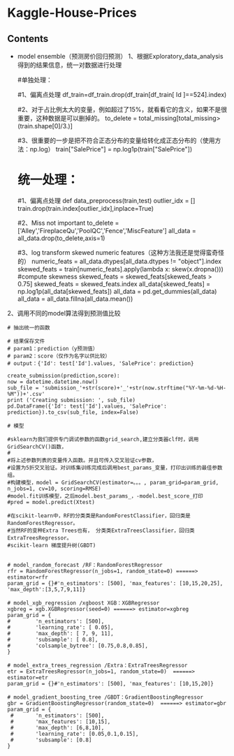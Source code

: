 # Kaggle-House-Prices

## Contents

- model ensemble（预测房价回归预测）
1、根据Exploratory_data_analysis得到的结果信息，统一对数据进行处理

	#单独处理：

	#1、偏离点处理
	df_train=df_train.drop(df_train[df_train[ Id ]==524].index)

	#2、对于占比例太大的变量，例如超过了15%，就看看它的含义，如果不是很重要，这种数据是可以删掉的。
	to_delete = total_missing[total_missing>(train.shape[0]/3.)]

	#3、很重要的一步是把不符合正态分布的变量给转化成正态分布的（使用方法：np.log）
	train["SalePrice"] = np.log1p(train["SalePrice"])

	# 统一处理：

	#1、偏离点处理
	def data_preprocess(train,test)
		outlier_idx = []
		train.drop(train.index[outlier_idx],inplace=True)

	#2、Miss not important
	to_delete = ['Alley','FireplaceQu','PoolQC','Fence','MiscFeature']
    all_data = all_data.drop(to_delete,axis=1)

	#3、log transform skewed numeric features（这种方法我还是觉得蛮奇怪的）
	numeric_feats = all_data.dtypes[all_data.dtypes != "object"].index
    skewed_feats = train[numeric_feats].apply(lambda x: skew(x.dropna())) #compute skewness
    skewed_feats = skewed_feats[skewed_feats > 0.75]
    skewed_feats = skewed_feats.index
    all_data[skewed_feats] = np.log1p(all_data[skewed_feats])
    all_data = pd.get_dummies(all_data)
    all_data = all_data.fillna(all_data.mean())

2、调用不同的model算法得到预测值比较

	# 抽出统一的函数

	# 结果保存文件
	# param1：prediction（y预测值）
	# param2：score（仅作为名字以供比较）
	# output：{'Id': test['Id'].values, 'SalePrice': prediction}

	create_submission(prediction,score):
	now = datetime.datetime.now()
    sub_file = 'submission_'+str(score)+'_'+str(now.strftime("%Y-%m-%d-%H-%M"))+'.csv'
    print ('Creating submission: ', sub_file)
    pd.DataFrame({'Id': test['Id'].values, 'SalePrice': prediction}).to_csv(sub_file, index=False)

	# 模型

	#sklearn为我们提供专门调试参数的函数grid_search,建立分类器clf时，调用GridSearchCV()函数，
	#
	#将上述参数列表的变量传入函数。并且可传入交叉验证cv参数，
	#设置为5折交叉验证。对训练集训练完成后调用best_params_变量，打印出训练的最佳参数组。
	#构建模型，model = GridSearchCV(estimator=。。。, param_grid=param_grid, n_jobs=1, cv=10, scoring=RMSE)
	#model.fit训练模型，之后model.best_params_，-model.best_score_打印
	#pred = model.predict(Xtest)

	#在scikit-learn中，RF的分类类是RandomForestClassifier，回归类是RandomForestRegressor。
	#当然RF的变种Extra Trees也有， 分类类ExtraTreesClassifier，回归类ExtraTreesRegressor。
	#scikit-learn 梯度提升树(GBDT)


	# model_random_forecast /RF：RandomForestRegressor
	rfr = RandomForestRegressor(n_jobs=1, random_state=0) ======> estimator=rfr
	param_grid = {}#'n_estimators': [500], 'max_features': [10,15,20,25], 'max_depth':[3,5,7,9,11]}

	# model_xgb_regression /xgboost XGB：XGBRegressor
	xgbreg = xgb.XGBRegressor(seed=0) ======> estimator=xgbreg
    param_grid = {
	#        'n_estimators': [500],
	#        'learning_rate': [ 0.05],
	#        'max_depth': [ 7, 9, 11],
	#        'subsample': [ 0.8],
	#        'colsample_bytree': [0.75,0.8,0.85],
    }

	# model_extra_trees_regression /Extra：ExtraTreesRegressor
	etr = ExtraTreesRegressor(n_jobs=1, random_state=0)  ======> estimator=etr
    param_grid = {}#'n_estimators': [500], 'max_features': [10,15,20]}

	# model_gradient_boosting_tree /GBDT：GradientBoostingRegressor
	gbr = GradientBoostingRegressor(random_state=0)  ======> estimator=gbr
    param_grid = {
	 #       'n_estimators': [500],
	 #       'max_features': [10,15],
	 #	     'max_depth': [6,8,10],
	 #       'learning_rate': [0.05,0.1,0.15],
	 #       'subsample': [0.8]
    }
